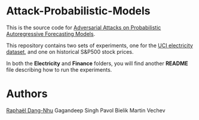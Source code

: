 # Attack-Probabilistic-Models

This is the source code for [Adversarial Attacks on Probabilistic Autoregressive Forecasting Models](https://arxiv.org/pdf/2003.03778.pdf). 

This repository contains two sets of experiments, one for the 
[UCI electricity dataset](https://archive.ics.uci.edu/ml/datasets/ElectricityLoadDiagrams20112014#),
and one on historical S&P500 stock prices. 

In both the **Electricity** and **Finance** folders, 
you will find another **README** file describing how to run the experiments.

# Authors

[Raphaël Dang-Nhu](dang-nhu.fr)
Gagandeep Singh
Pavol Bielik 
Martin Vechev




